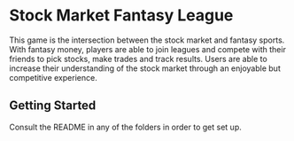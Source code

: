 # Stock Market Fantasy League

This game is the intersection between the stock market and fantasy sports. With fantasy money, players are able to join leagues and compete with their friends to pick stocks, make trades and track results. Users are able to increase their understanding of the stock market through an enjoyable but competitive experience.

## Getting Started

Consult the README in any of the folders in order to get set up.
